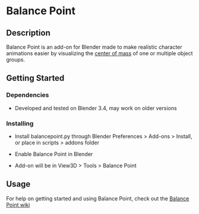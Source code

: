 # Balance Point

## Description

Balance Point is an add-on for Blender made to make realistic character
animations easier by visualizing the [center of
mass](https://en.wikipedia.org/wiki/Center_of_mass) of one or multiple object
groups.

## Getting Started

### Dependencies

* Developed and tested on Blender 3.4, may work on older versions

### Installing

* Install balancepoint.py through Blender Preferences > Add-ons > Install, or
place in scripts > addons folder

* Enable Balance Point in Blender

* Add-on will be in View3D > Tools > Balance Point

## Usage

For help on getting started and using Balance Point, check out the [Balance
Point wiki](https://github.com/rdat5/Balance-Point/wiki)